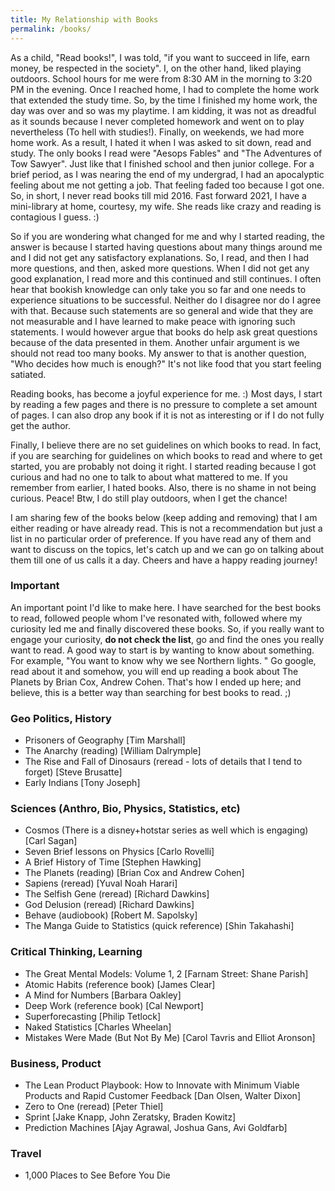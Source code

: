 ```yaml
---
title: My Relationship with Books
permalink: /books/
---
```


As a child, "Read books!", I was told, "if you want to succeed in life, earn money, be respected in the society". I, on the other hand, liked playing outdoors. School hours for me were from 8:30 AM in the morning to 3:20 PM in the evening. Once I reached home, I had to complete the home work that extended the study time. So, by the time I finished my home work, the day was over and so was my playtime. I am kidding, it was not as dreadful as it sounds because I never completed homework and went on to play nevertheless (To hell with studies!). Finally, on weekends, we had more home work. As a result, I hated it when I was asked to sit down, read and study. The only books I read were "Aesops Fables" and "The Adventures of Tow Sawyer". Just like that I finished school and then junior college. For a brief period, as I was nearing the end of my undergrad, I had an apocalyptic feeling about me not getting a job. That feeling faded too because I got one. So, in short, I never read books till mid 2016. Fast forward 2021, I have a mini-library at home, courtesy, my wife. She reads like crazy and reading is contagious I guess. :)

So if you are wondering what changed for me and why I started reading, the answer is because I started having questions about many things around me and I did not get any satisfactory explanations. So, I read, and then I had more questions, and then, asked more questions. When I did not get any good explanation, I read more and this continued and still continues. I often hear that bookish knowledge can only take you so far and one needs to experience situations to be successful. Neither do I disagree nor do I agree with that. Because such statements are so general and wide that they are not measurable and I have learned to make peace with ignoring such statements. I would however argue that books do help ask great questions because of the data presented in them. Another unfair argument is we should not read too many books. My answer to that is another question, "Who decides how much is enough?" It's not like food that you start feeling satiated.

Reading books, has become a joyful experience for me. :) Most days, I start by reading a few pages and there is no pressure to complete a set amount of pages. I can also drop any book if it is not as interesting or if I do not fully get the author.

Finally, I believe there are no set guidelines on which books to read. In fact, if you are searching for guidelines on which books to read and where to get started, you are probably not doing it right. I started reading because I got curious and had no one to talk to about what mattered to me. If you remember from earlier, I hated books. Also, there is no shame in not being curious. Peace! Btw, I do still play outdoors, when I get the chance!

I am sharing few of the books below (keep adding and removing) that I am either reading or have already read. This is not a recommendation but just a list in no particular order of preference. If you have read any of them and want to discuss on the topics, let's catch up and we can go on talking about them till one of us calls it a day. Cheers and have a happy reading journey!

### Important
An important point I'd like to make here. I have searched for the best books to read, followed people whom I've resonated with, followed where my curiosity led me and finally discovered these books. So, if you really want to engage your curiosity, __do not check the list__, go and find the ones you really want to read. A good way to start is by wanting to know about something. For example, "You want to know why we see Northern lights. " Go google, read about it and somehow, you will end up reading a book about The Planets by Brian Cox, Andrew Cohen. That's how I ended up here; and believe, this is a better way than searching for best books to read. ;)

### Geo Politics, History
- Prisoners of Geography
	[Tim Marshall]
- The Anarchy (reading)
  	[William Dalrymple]
- The Rise and Fall of Dinosaurs (reread - lots of details that I tend to forget)
	[Steve Brusatte]
- Early Indians
	[Tony Joseph]

### Sciences (Anthro, Bio, Physics, Statistics, etc)
- Cosmos (There is a disney+hotstar series as well which is engaging)
	[Carl Sagan]
- Seven Brief lessons on Physics
  	[Carlo Rovelli]
- A Brief History of Time
  	[Stephen Hawking]
- The Planets (reading)
	[Brian Cox and Andrew Cohen]
- Sapiens (reread)
	[Yuval Noah Harari]
- The Selfish Gene (reread)
	[Richard Dawkins]
- God Delusion (reread)
	[Richard Dawkins]
- Behave (audiobook)
	[Robert M. Sapolsky]
- The Manga Guide to Statistics (quick reference)
	[Shin Takahashi]

### Critical Thinking, Learning
- The Great Mental Models: Volume 1, 2
	[Farnam Street: Shane Parish]
- Atomic Habits (reference book)
	[James Clear]
- A Mind for Numbers
	[Barbara Oakley]
- Deep Work (reference book)
	[Cal Newport]
- Superforecasting
  	[Philip Tetlock]
- Naked Statistics
  	[Charles Wheelan]
- Mistakes Were Made (But Not By Me)
	[Carol Tavris and Elliot Aronson]

### Business, Product
- The Lean Product Playbook: How to Innovate with Minimum Viable Products and Rapid Customer Feedback
	[Dan Olsen, Walter Dixon]
- Zero to One (reread)
	[Peter Thiel]
- Sprint
	[Jake Knapp, John Zeratsky, Braden Kowitz]
- Prediction Machines 
	[Ajay Agrawal, Joshua Gans, Avi Goldfarb]

### Travel
- 1,000 Places to See Before You Die
